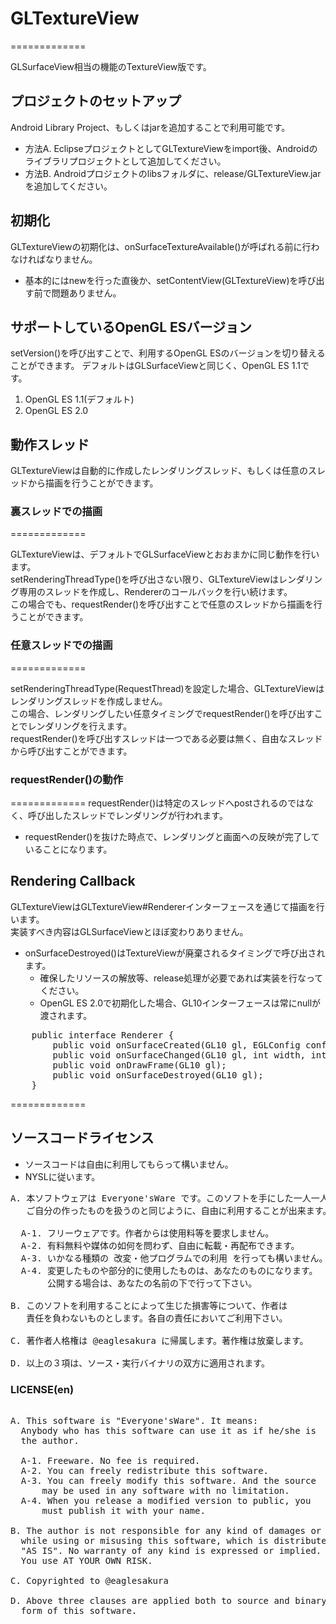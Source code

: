 # GLTextureView
=============

GLSurfaceView相当の機能のTextureView版です。

## プロジェクトのセットアップ

Android Library Project、もしくはjarを追加することで利用可能です。

* 方法A. EclipseプロジェクトとしてGLTextureViewをimport後、Androidのライブラリプロジェクトとして追加してください。
* 方法B. Androidプロジェクトのlibsフォルダに、release/GLTextureView.jarを追加してください。

## 初期化

GLTextureViewの初期化は、onSurfaceTextureAvailable()が呼ばれる前に行わなければなりません。

* 基本的にはnewを行った直後か、setContentView(GLTextureView)を呼び出す前で問題ありません。
	
	
## サポートしているOpenGL ESバージョン

setVersion()を呼び出すことで、利用するOpenGL ESのバージョンを切り替えることができます。
デフォルトはGLSurfaceViewと同じく、OpenGL ES 1.1です。

1. OpenGL ES 1.1(デフォルト)
1. OpenGL ES 2.0


## 動作スレッド

GLTextureViewは自動的に作成したレンダリングスレッド、もしくは任意のスレッドから描画を行うことができます。

### 裏スレッドでの描画
=============

GLTextureViewは、デフォルトでGLSurfaceViewとおおまかに同じ動作を行います。<BR>
setRenderingThreadType()を呼び出さない限り、GLTextureViewはレンダリング専用のスレッドを作成し、Rendererのコールバックを行い続けます。<BR>
この場合でも、requestRender()を呼び出すことで任意のスレッドから描画を行うことができます。<BR>

### 任意スレッドでの描画
=============

setRenderingThreadType(RequestThread)を設定した場合、GLTextureViewはレンダリングスレッドを作成しません。<BR>
この場合、レンダリングしたい任意タイミングでrequestRender()を呼び出すことでレンダリングを行えます。<BR>
requestRender()を呼び出すスレッドは一つである必要は無く、自由なスレッドから呼び出すことができます。

### requestRender()の動作
=============
requestRender()は特定のスレッドへpostされるのではなく、呼び出したスレッドでレンダリングが行われます。

* requestRender()を抜けた時点で、レンダリングと画面への反映が完了していることになります。



## Rendering Callback

GLTextureViewはGLTextureView#Rendererインターフェースを通じて描画を行います。<BR>
実装すべき内容はGLSurfaceViewとほぼ変わりありません。

* onSurfaceDestroyed()はTextureViewが廃棄されるタイミングで呼び出されます。
	* 確保したリソースの解放等、release処理が必要であれば実装を行なってください。
	* OpenGL ES 2.0で初期化した場合、GL10インターフェースは常にnullが渡されます。



<pre>
    public interface Renderer {
        public void onSurfaceCreated(GL10 gl, EGLConfig config);
        public void onSurfaceChanged(GL10 gl, int width, int height);
        public void onDrawFrame(GL10 gl);
        public void onSurfaceDestroyed(GL10 gl);
    }
</pre>


=============


## ソースコードライセンス

* ソースコードは自由に利用してもらって構いません。
* NYSLに従います。

<pre>
A. 本ソフトウェアは Everyone'sWare です。このソフトを手にした一人一人が、
   ご自分の作ったものを扱うのと同じように、自由に利用することが出来ます。

  A-1. フリーウェアです。作者からは使用料等を要求しません。
  A-2. 有料無料や媒体の如何を問わず、自由に転載・再配布できます。
  A-3. いかなる種類の 改変・他プログラムでの利用 を行っても構いません。
  A-4. 変更したものや部分的に使用したものは、あなたのものになります。
       公開する場合は、あなたの名前の下で行って下さい。

B. このソフトを利用することによって生じた損害等について、作者は
   責任を負わないものとします。各自の責任においてご利用下さい。

C. 著作者人格権は @eaglesakura に帰属します。著作権は放棄します。

D. 以上の３項は、ソース・実行バイナリの双方に適用されます。
</pre>

### LICENSE(en)

<pre>

A. This software is "Everyone'sWare". It means:
  Anybody who has this software can use it as if he/she is
  the author.

  A-1. Freeware. No fee is required.
  A-2. You can freely redistribute this software.
  A-3. You can freely modify this software. And the source
      may be used in any software with no limitation.
  A-4. When you release a modified version to public, you
      must publish it with your name.

B. The author is not responsible for any kind of damages or loss
  while using or misusing this software, which is distributed
  "AS IS". No warranty of any kind is expressed or implied.
  You use AT YOUR OWN RISK.

C. Copyrighted to @eaglesakura

D. Above three clauses are applied both to source and binary
  form of this software.

</pre>